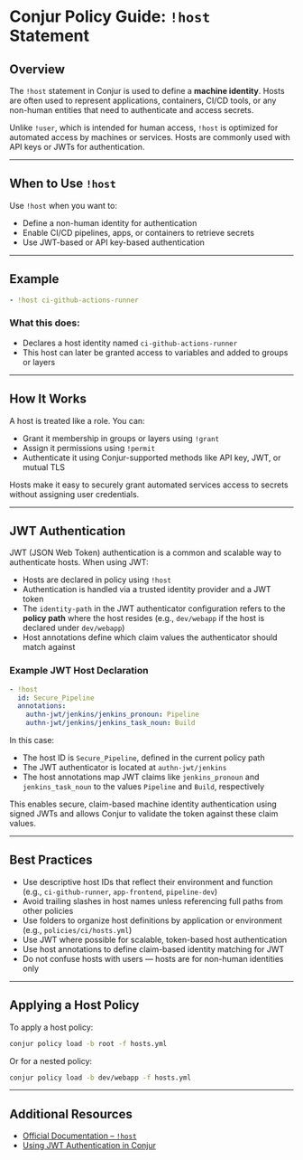 # Conjur Policy Guide: `!host` Statement

## Overview

The `!host` statement in Conjur is used to define a **machine identity**. Hosts are often used to represent applications, containers, CI/CD tools, or any non-human entities that need to authenticate and access secrets.

Unlike `!user`, which is intended for human access, `!host` is optimized for automated access by machines or services. Hosts are commonly used with API keys or JWTs for authentication.

---

## When to Use `!host`

Use `!host` when you want to:

* Define a non-human identity for authentication
* Enable CI/CD pipelines, apps, or containers to retrieve secrets
* Use JWT-based or API key-based authentication

---

## Example

```yaml
- !host ci-github-actions-runner
```

### What this does:

* Declares a host identity named `ci-github-actions-runner`
* This host can later be granted access to variables and added to groups or layers

---

## How It Works

A host is treated like a role. You can:

* Grant it membership in groups or layers using `!grant`
* Assign it permissions using `!permit`
* Authenticate it using Conjur-supported methods like API key, JWT, or mutual TLS

Hosts make it easy to securely grant automated services access to secrets without assigning user credentials.

---

## JWT Authentication

JWT (JSON Web Token) authentication is a common and scalable way to authenticate hosts. When using JWT:

* Hosts are declared in policy using `!host`
* Authentication is handled via a trusted identity provider and a JWT token
* The `identity-path` in the JWT authenticator configuration refers to the **policy path** where the host resides (e.g., `dev/webapp` if the host is declared under `dev/webapp`)
* Host annotations define which claim values the authenticator should match against

### Example JWT Host Declaration

```yaml
- !host
  id: Secure_Pipeline
  annotations:
    authn-jwt/jenkins/jenkins_pronoun: Pipeline
    authn-jwt/jenkins/jenkins_task_noun: Build
```

In this case:

* The host ID is `Secure_Pipeline`, defined in the current policy path
* The JWT authenticator is located at `authn-jwt/jenkins`
* The host annotations map JWT claims like `jenkins_pronoun` and `jenkins_task_noun` to the values `Pipeline` and `Build`, respectively

This enables secure, claim-based machine identity authentication using signed JWTs and allows Conjur to validate the token against these claim values.

---

## Best Practices

* Use descriptive host IDs that reflect their environment and function (e.g., `ci-github-runner`, `app-frontend`, `pipeline-dev`)
* Avoid trailing slashes in host names unless referencing full paths from other policies
* Use folders to organize host definitions by application or environment (e.g., `policies/ci/hosts.yml`)
* Use JWT where possible for scalable, token-based host authentication
* Use host annotations to define claim-based identity matching for JWT
* Do not confuse hosts with users — hosts are for non-human identities only

---

## Applying a Host Policy

To apply a host policy:

```bash
conjur policy load -b root -f hosts.yml
```

Or for a nested policy:

```bash
conjur policy load -b dev/webapp -f hosts.yml
```

---

## Additional Resources

* [Official Documentation – `!host`](https://docs.cyberark.com/conjur-cloud/latest/en/content/operations/policy/statement-ref-host.htm)
* [Using JWT Authentication in Conjur](https://docs.cyberark.com/conjur-cloud/latest/en/Content/Integrations/JWT/jwt-authn-overview.htm)
